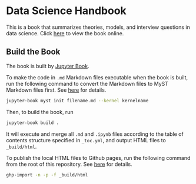 # Data Science Handbook

This is a book that summarizes theories, models, and interview questions in data science.
Click [here](https://dennissxz.github.io/data-science-handbook/) to view the book online.

## Build the Book

The book is built by [Jupyter Book](https://jupyterbook.org/intro.html).

To make the code in `.md` Markdown files executable when the book is built, run the following command to convert the Markdown files to MyST Markdown files first. See [here](https://jupyterbook.org/file-types/myst-notebooks.html) for details.
```bash
jupyter-book myst init filename.md --kernel kernelname
```

Then, to build the book, run
```bash
jupyter-book build .
```
It will execute and merge all `.md` and `.ipynb` files according to the table of contents structure specified in `_toc.yml`, and output HTML files to `_build/html`.

To publish the local HTML files to Github pages, run the following command from the root of this repository. See [here](https://jupyterbook.org/publish/gh-pages.html#push-your-book-to-a-branch-hosted-by-github-pages) for details.
```bash
ghp-import -n -p -f _build/html
```
